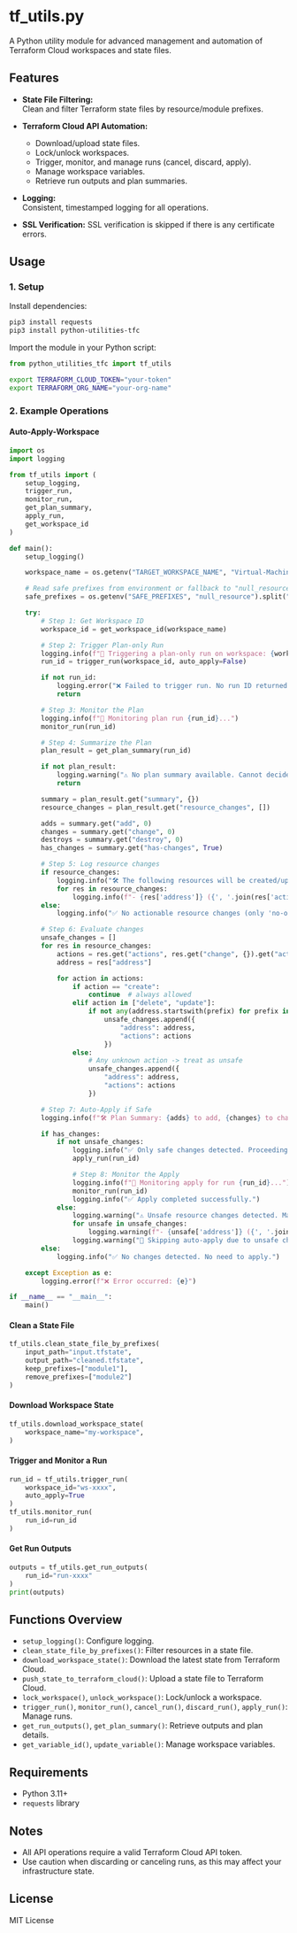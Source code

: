 # tf_utils.py

A Python utility module for advanced management and automation of Terraform Cloud workspaces and state files.

## Features

- **State File Filtering:**  
  Clean and filter Terraform state files by resource/module prefixes.

- **Terraform Cloud API Automation:**  
  - Download/upload state files.
  - Lock/unlock workspaces.
  - Trigger, monitor, and manage runs (cancel, discard, apply).
  - Manage workspace variables.
  - Retrieve run outputs and plan summaries.

- **Logging:**  
  Consistent, timestamped logging for all operations.

- **SSL Verification:**
  SSL verification is skipped if there is any certificate errors.
  
## Usage

### 1. Setup

Install dependencies:

```bash
pip3 install requests
pip3 install python-utilities-tfc
```

Import the module in your Python script:

```python
from python_utilities_tfc import tf_utils
```

```bash
export TERRAFORM_CLOUD_TOKEN="your-token"
export TERRAFORM_ORG_NAME="your-org-name"
```

### 2. Example Operations

#### Auto-Apply-Workspace

```python
import os
import logging

from tf_utils import (
    setup_logging,
    trigger_run,
    monitor_run,
    get_plan_summary,
    apply_run,
    get_workspace_id
)

def main():
    setup_logging()

    workspace_name = os.getenv("TARGET_WORKSPACE_NAME", "Virtual-Machines-Management")

    # Read safe prefixes from environment or fallback to "null_resource"
    safe_prefixes = os.getenv("SAFE_PREFIXES", "null_resource").split(",")

    try:
        # Step 1: Get Workspace ID
        workspace_id = get_workspace_id(workspace_name)

        # Step 2: Trigger Plan-only Run
        logging.info(f"🚀 Triggering a plan-only run on workspace: {workspace_name}")
        run_id = trigger_run(workspace_id, auto_apply=False)

        if not run_id:
            logging.error("❌ Failed to trigger run. No run ID returned.")
            return

        # Step 3: Monitor the Plan
        logging.info(f"🔎 Monitoring plan run {run_id}...")
        monitor_run(run_id)

        # Step 4: Summarize the Plan
        plan_result = get_plan_summary(run_id)

        if not plan_result:
            logging.warning("⚠️ No plan summary available. Cannot decide to auto-apply.")
            return

        summary = plan_result.get("summary", {})
        resource_changes = plan_result.get("resource_changes", [])

        adds = summary.get("add", 0)
        changes = summary.get("change", 0)
        destroys = summary.get("destroy", 0)
        has_changes = summary.get("has-changes", True)

        # Step 5: Log resource changes
        if resource_changes:
            logging.info("🛠️ The following resources will be created/updated/deleted:")
            for res in resource_changes:
                logging.info(f"- {res['address']} ({', '.join(res['actions'])})")
        else:
            logging.info("✅ No actionable resource changes (only 'no-op').")

        # Step 6: Evaluate changes
        unsafe_changes = []
        for res in resource_changes:
            actions = res.get("actions", res.get("change", {}).get("actions", []))
            address = res["address"]

            for action in actions:
                if action == "create":
                    continue  # always allowed
                elif action in ["delete", "update"]:
                    if not any(address.startswith(prefix) for prefix in safe_prefixes):
                        unsafe_changes.append({
                            "address": address,
                            "actions": actions
                        })
                else:
                    # Any unknown action -> treat as unsafe
                    unsafe_changes.append({
                        "address": address,
                        "actions": actions
                    })

        # Step 7: Auto-Apply if Safe
        logging.info(f"🛠 Plan Summary: {adds} to add, {changes} to change, {destroys} to destroy.")

        if has_changes:
            if not unsafe_changes:
                logging.info("✅ Only safe changes detected. Proceeding to auto-apply...")
                apply_run(run_id)

                # Step 8: Monitor the Apply
                logging.info(f"🔎 Monitoring apply for run {run_id}...")
                monitor_run(run_id)
                logging.info("✅ Apply completed successfully.")
            else:
                logging.warning("⚠️ Unsafe resource changes detected. Manual review required:")
                for unsafe in unsafe_changes:
                    logging.warning(f"- {unsafe['address']} ({', '.join(unsafe['actions'])})")
                logging.warning("🚫 Skipping auto-apply due to unsafe changes.")
        else:
            logging.info("✅ No changes detected. No need to apply.")

    except Exception as e:
        logging.error(f"❌ Error occurred: {e}")

if __name__ == "__main__":
    main()
```

#### Clean a State File

```python
tf_utils.clean_state_file_by_prefixes(
    input_path="input.tfstate",
    output_path="cleaned.tfstate",
    keep_prefixes=["module1"],
    remove_prefixes=["module2"]
)
```

#### Download Workspace State

```python
tf_utils.download_workspace_state(
    workspace_name="my-workspace",
)
```

#### Trigger and Monitor a Run

```python
run_id = tf_utils.trigger_run(
    workspace_id="ws-xxxx",
    auto_apply=True
)
tf_utils.monitor_run(
    run_id=run_id
)
```

#### Get Run Outputs

```python
outputs = tf_utils.get_run_outputs(
    run_id="run-xxxx"
)
print(outputs)
```

## Functions Overview

- `setup_logging()`: Configure logging.
- `clean_state_file_by_prefixes()`: Filter resources in a state file.
- `download_workspace_state()`: Download the latest state from Terraform Cloud.
- `push_state_to_terraform_cloud()`: Upload a state file to Terraform Cloud.
- `lock_workspace()`, `unlock_workspace()`: Lock/unlock a workspace.
- `trigger_run()`, `monitor_run()`, `cancel_run()`, `discard_run()`, `apply_run()`: Manage runs.
- `get_run_outputs()`, `get_plan_summary()`: Retrieve outputs and plan details.
- `get_variable_id()`, `update_variable()`: Manage workspace variables.

## Requirements

- Python 3.11+
- `requests` library

## Notes

- All API operations require a valid Terraform Cloud API token.
- Use caution when discarding or canceling runs, as this may affect your infrastructure state.

## License

MIT License
